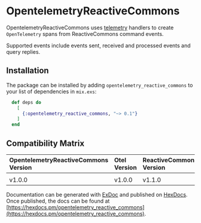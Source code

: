 # OpentelemetryReactiveCommons

OpentelemetryReactiveCommons uses [telemetry](https://hexdocs.pm/telemetry/) handlers to
create `OpenTelemetry` spans from ReactiveCommons command events.

Supported events include events sent, received and processed events and query replies.

## Installation

The package can be installed by adding `opentelemetry_reactive_commons` to your list of
dependencies in `mix.exs`:

```elixir
  def deps do
    [
      {:opentelemetry_reactive_commons, "~> 0.1"}
    ]
  end
```

## Compatibility Matrix

| OpentelemetryReactiveCommons Version | Otel Version | ReactiveCommons Version |
| :----------------------------------- | :----------- | :---------------------- |
|                                      |              |                         |
| v1.0.0                               | v1.0.0       | v1.1.0                  |

Documentation can be generated with [ExDoc](https://github.com/elixir-lang/ex_doc)
and published on [HexDocs](https://hexdocs.pm). Once published, the docs can
be found at [https://hexdocs.pm/opentelemetry_reactive_commons](https://hexdocs.pm/opentelemetry_reactive_commons).
